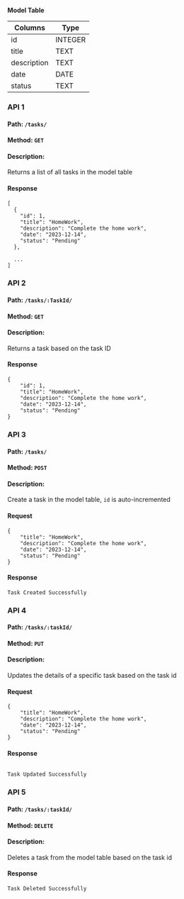 **Model Table**

| Columns     | Type    |
| ----------- | ------- |
| id          | INTEGER |
| title       | TEXT    |
| description | TEXT    |
| date        | DATE    |
| status      | TEXT    |

### API 1

#### Path: `/tasks/`

#### Method: `GET`

#### Description:

Returns a list of all tasks in the model table

#### Response

```
[
  {
    "id": 1,
    "title": "HomeWork",
    "description": "Complete the home work",
    "date": "2023-12-14",
    "status": "Pending"
  },

  ...
]
```

### API 2

#### Path: `/tasks/:TaskId/`

#### Method: `GET`

#### Description:

Returns a task based on the task ID

#### Response

```
{
    "id": 1,
    "title": "HomeWork",
    "description": "Complete the home work",
    "date": "2023-12-14",
    "status": "Pending"
}
```

### API 3

#### Path: `/tasks/`

#### Method: `POST`

#### Description:

Create a task in the model table, `id` is auto-incremented

#### Request

```
{
    "title": "HomeWork",
    "description": "Complete the home work",
    "date": "2023-12-14",
    "status": "Pending"
}
```

#### Response

```
Task Created Successfully
```

### API 4

#### Path: `/tasks/:taskId/`

#### Method: `PUT`

#### Description:

Updates the details of a specific task based on the task id

#### Request

```
{
    "title": "HomeWork",
    "description": "Complete the home work",
    "date": "2023-12-14",
    "status": "Pending"
}
```

#### Response

```

Task Updated Successfully

```

### API 5

#### Path: `/tasks/:taskId/`

#### Method: `DELETE`

#### Description:

Deletes a task from the model table based on the task id

#### Response

```
Task Deleted Successfully

```
